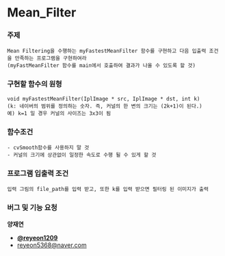 # Mean_Filter

### 주제
```
Mean Filtering을 수행하는 myFastestMeanFilter 함수를 구현하고 다음 입출력 조건을 만족하는 프로그램을 구현하여라
(myFastMeanFilter 함수를 main에서 호출하여 결과가 나올 수 있도록 할 것)
```

### 구현할 함수의 원형
```
void myFastestMeanFilter(IplImage * src, IplImage * dst, int k)
(k: 네이버의 범위를 정의하는 숫자. 즉, 커널의 한 변의 크기는 (2k+1)이 된다.)
예) k=1 일 경우 커널의 사이즈는 3x3이 됨
```

### 함수조건
```
- cvSmooth함수를 사용하지 말 것
- 커널의 크기에 상관없이 일정한 속도로 수행 될 수 있게 할 것
```

### 프로그램 입출력 조건
```
입력 그림의 file_path를 입력 받고, 또한 k를 입력 받으면 필터링 된 이미지가 출력
```

### 버그 및 기능 요청

**양재연**

- [**@reyeon1209**](https://github.com/reyeon1209)   
- <reyeon5368@naver.com>
